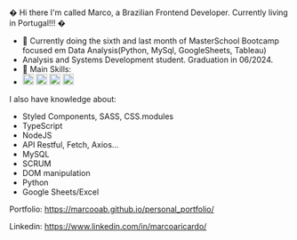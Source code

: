 � Hi there I'm called Marco, a Brazilian Frontend Developer. Currently living in Portugal!!! �

- 🔭 Currently doing the sixth and last month of MasterSchool Bootcamp focused em Data Analysis(Python, MySql, GoogleSheets, Tableau)
- Analysis and Systems Development student. Graduation in 06/2024.
- 🌱 Main Skills: 
- <img src="https://cdn.jsdelivr.net/gh/devicons/devicon/icons/html5/html5-original.svg" height="20px" width="20px"/> <img src="https://cdn.jsdelivr.net/gh/devicons/devicon/icons/css3/css3-original.svg" height="20px" width="20px" /> <img src="https://cdn.jsdelivr.net/gh/devicons/devicon/icons/javascript/javascript-original.svg" height="20px" width="20px" /> <img src="https://cdn.jsdelivr.net/gh/devicons/devicon/icons/react/react-original.svg" height="20px" width="20px" /> 

I also have knowledge about:

- Styled Components, SASS, CSS.modules
- TypeScript
- NodeJS
- API Restful, Fetch, Axios...
- MySQL
- SCRUM 
- DOM manipulation
- Python
- Google Sheets/Excel

Portfolio: https://marcooab.github.io/personal_portfolio/

Linkedin: https://www.linkedin.com/in/marcoaricardo/
